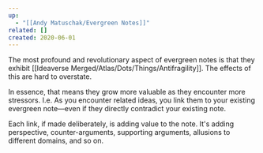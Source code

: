```yaml
---
up:
  - "[[Andy Matuschak/Evergreen Notes]]"
related: []
created: 2020-06-01
---
```

The most profound and revolutionary aspect of evergreen notes is that they exhibit [[Ideaverse Merged/Atlas/Dots/Things/Antifragility]]. The effects of this are hard to overstate.

In essence, that means they grow more valuable as they encounter more stressors. I.e. As you encounter related ideas, you link them to your existing evergreen note—even if they directly contradict your existing note. 

Each link, if made deliberately, is adding value to the note. It's adding perspective, counter-arguments, supporting arguments, allusions to different domains, and so on.